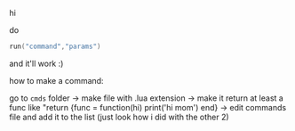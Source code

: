 hi

do
```lua
run("command","params")
```

and it'll work :)

how to make a command:

go to `cmds` folder -> make file with .lua extension -> make it return at least a func like "return {func = function(hi) print('hi mom') end} -> edit commands file and add it to the list (just look how i did with the other 2)